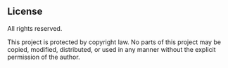 ## License

All rights reserved.

This project is protected by copyright law. No parts of this project may be copied, modified, distributed, or used in any manner without the explicit permission of the author.
